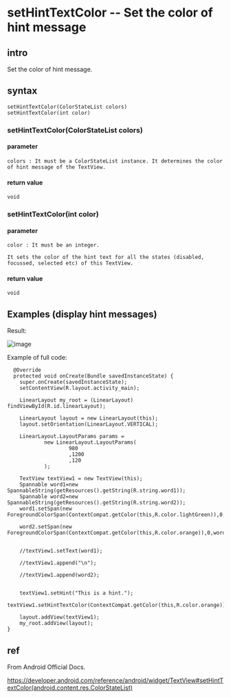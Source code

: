 # setHintTextColor -- Set the color of hint message
## intro
Set the color of hint message.
## syntax
    setHintTextColor(ColorStateList colors)
    setHintTextColor(int color)
### setHintTextColor(ColorStateList colors)
#### parameter 
    colors : It must be a ColorStateList instance. It determines the color of hint message of the TextView.
#### return value
    void
### setHintTextColor(int color)
#### parameter 
    color : It must be an integer. 
    
    It sets the color of the hint text for all the states (disabled, focussed, selected etc) of this TextView.
#### return value
    void
## Examples (display hint messages)

Result:

![image](https://github.com/40843245/PhoneDevelopment/assets/75050655/6dca3098-1624-4069-92ab-cf5f5921b643)

Example of full code:

      @Override
      protected void onCreate(Bundle savedInstanceState) {
        super.onCreate(savedInstanceState);
        setContentView(R.layout.activity_main);

        LinearLayout my_root = (LinearLayout) findViewById(R.id.linearLayout);

        LinearLayout layout = new LinearLayout(this);
        layout.setOrientation(LinearLayout.VERTICAL);

        LinearLayout.LayoutParams params =
                new LinearLayout.LayoutParams(
                        980
                        ,1200
                        ,120
                );

        TextView textView1 = new TextView(this);
        Spannable word1=new SpannableString(getResources().getString(R.string.word1));
        Spannable word2=new SpannableString(getResources().getString(R.string.word2));
        word1.setSpan(new ForegroundColorSpan(ContextCompat.getColor(this,R.color.lightGreen)),0,word1.length(),Spannable.SPAN_EXCLUSIVE_EXCLUSIVE);

        word2.setSpan(new ForegroundColorSpan(ContextCompat.getColor(this,R.color.orange)),0,word2.length(),Spannable.SPAN_EXCLUSIVE_EXCLUSIVE);


        //textView1.setText(word1);

        //textView1.append("\n");

        //textView1.append(word2);


        textView1.setHint("This is a hint.");
        textView1.setHintTextColor(ContextCompat.getColor(this,R.color.orange));

        layout.addView(textView1);
        my_root.addView(layout);
    }


## ref
From Android Official Docs.

https://developer.android.com/reference/android/widget/TextView#setHintTextColor(android.content.res.ColorStateList)
    
    
